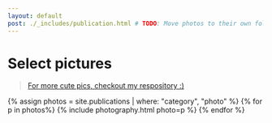 ```yaml
---
layout: default
post: ./_includes/publication.html # TODO: Move photos to their own folder and streamline process to avoid md for each photo
---
```


# Select pictures

> [For more cute pics, checkout my respository :)](https://github.com/janpaulpl/photographs)

{% assign photos = site.publications | where: "category", "photo" %}
{% for p in photos%}
{% include photography.html photo=p %}
{% endfor %}
